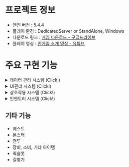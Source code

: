 # 프로젝트 정보

- 엔진 버전  : 5.4.4
- 플레이 환경 : DedicatedServer or StandAlone, Windows
- 다운로드 링크 : [게임 다운로드 - 구글드라이브](https://drive.google.com/file/d/1PXUecAwcBvVVgHUpi_HPQFYBcRvfuSMG/view?usp=drive_link)
- 플레이 영상 : [ 인게임 소개 영상 - 유튜브](https://youtu.be/1ZwuoiT1cmE)

# 주요 구현 기능
<details>
  <summary>데이터 관리 시스템 (Click!)</summary>
  <img src="https://github.com/user-attachments/assets/9c9d54ca-f334-4994-9585-d1d6f0bc6bbd" width="600"/>

  기본적인 흐름은 위와 같으며 위 흐름 기반의 코드플로우는 다음과 같습니다.
  <ul>
  <details>
  <summary>데이터테이블 에셋 로드 및 파싱 코드 (플로우 1~2)</summary> 

  ```cpp
  void UMDataTableManager::LoadDataTables()
  {
      UPMAssetManager& AssetManager = UPMAssetManager::Get();
      check(UPMAssetManager::IsInitialized());

      FPrimaryAssetType AssetType{ UMTableAsset::StaticClass()->GetFName() };
      AssetManager.GetPrimaryAssetIdList(AssetType, PrimaryAssetIdList);

      TArray<FSoftObjectPath> Paths;
      AssetManager.GetPrimaryAssetPathList(AssetType, Paths);
      AssetManager.GetStreamableManager().RequestSyncLoad(Paths);
      OnLoadedDataTables();
  }

  void UMDataTableManager::OnLoadedDataTables()
  {
      UPMAssetManager& AssetManager = UPMAssetManager::Get();

      for (const FPrimaryAssetId& AssetId : PrimaryAssetIdList)
      {
          UMTableAsset* TableAsset = AssetManager.GetPrimaryAssetObject<UMTableAsset>(AssetId);

          if (IsValid(TableAsset))
          {
              ParseTableMap(TableAsset);
          }
          else
          {
              MCHAE_ERROR("Can't Get TableAsset");
          }
      }
  }

  void UMDataTableManager::ParseTableMap(UMTableAsset* TableAsset)
  {
      for (const FMTableDefinition& TableDefinition : TableAsset->TableDefinitions)
      {
          UDataTable* DataTable = TableDefinition.Table;
          if (DataTable == nullptr)
          {
              UMGameplayStatics::ShowErrorOrLog(TEXT("Table Data Error!\n 비어있는 데이터테이블이 있습니다!"));
              continue;
          }
          TArray<FMTable_TableBase*> TableArray;
          DataTable->GetAllRows<FMTable_TableBase>(TEXT("UMDataTableManager::ParseTableMap"), TableArray);

          int32 Key = INDEX_NONE;
          TSet<int32> ElementValidation;
          for (const FMTable_TableBase* TableRow : TableArray)
          {
              if (!TableRow)
              {
                  UMGameplayStatics::ShowErrorOrLog(
                      FString::Printf(TEXT("Table Data Error! - TableName : \"%s\"\n 테이블은 모두 FMTable_TableBase의 하위여야합니다"), *DataTable->GetName()));
                  continue;
              }
              if (!TableRow->IsValidId())
              {
                  UMGameplayStatics::ShowErrorOrLog(
                      FString::Printf(TEXT("Table Data Error! - TableName : \"%s\"\n테이블 속성의 ID가 잘못됐습니다!\n속성의 ID는 xyyyyy의 형태여야합니다! \n Error RowId = %d"), *DataTable->GetName(), TableRow->RowId));
                  continue;
              }
              if (ElementValidation.Find(TableRow->GetElementId()))
              {
                  UMGameplayStatics::ShowErrorOrLog(
                      FString::Printf(TEXT("Table Data Error! - TableName : \"%s\"\n 테이블 RowId에 중복이 있습니다! 모든 테이블 RowId는 상이해야합니다! \n Error RowId = %d"), *DataTable->GetName(), TableRow->RowId));
                  continue;
              }

              ElementValidation.Add(TableRow->GetElementId());

              if (Key == INDEX_NONE)
              {
                  Key = TableRow->GetKey();
              }
              else if (Key != TableRow->GetKey())
              {
                  UMGameplayStatics::ShowErrorOrLog(
                      FString::Printf(TEXT("Table Data Error! - TableName : \"%s\"\n 테이블 내에 키가 다른 RowId가 있습니다! 테이블 내의 모든 Row의 Key는 동일해야합니다! \n ErrorRowId = %d"), *DataTable->GetName(), TableRow->RowId));
                  continue;
              }
          }

          if (Key != INDEX_NONE)
          {
              if (TableMap.FindRef(Key))
              {
                  UMGameplayStatics::ShowErrorOrLog(
                      FString::Printf(TEXT("Table Data Error! - TableName : \"%s\"\n 테이블 키의 중복이 있습니다! 각 테이블간의 키는 상이해야합니다!"), *DataTable->GetName()));
              }
              else
              {
                  TableMap.Emplace(Key, DataTable);
              }
          }
      }
  }
```
</details>
</ul>
<ul>
<details>
  <summary>데이터 요청 및 탐색 코드 (플로우 3~5)</summary> 

  ```cpp
//데이터 요청
UPMInventoryItemDefinition* UPMInventoryManagerComponent::GetItemDefCDO(const int32 ItemRowId)
{
	UPMInventoryItemDefinition* ItemCDO = nullptr;

	UMDataTableManager* TableManager = GEngine->GetEngineSubsystem<UMDataTableManager>();
	if (TableManager)
	{
		ItemCDO = UMDataTableManager::GetDefinitionObject<UPMInventoryItemDefinition>(this, ItemRowId);
	}

	return ItemCDO;
}


// 데이터 탐색
template<class T>
T* UMDataTableManager::GetDefinitionObject(UObject* WorldContext, const int32 RowId)
{
	return DuplicateObject<T>(GetDefinitionDefaultObject<T>(WorldContext, RowId), WorldContext);
}

template<class T>
T* UMDataTableManager::GetDefinitionDefaultObject(UObject* WorldContext, const int32 RowId)
{
	UMDataTableManager* TableManager = GEngine->GetEngineSubsystem<UMDataTableManager>();

	if (TableManager)
	{
		const UDataTable* Table = TableManager->GetDataTable(RowId);
		if (Table)
		{
			int32 ElementIndex = UMDataTableManager::ChangeRowIdToElementId(RowId) - 1;
			const TArray<FName>& Names = Table->GetRowNames();
			if (Names.IsValidIndex(ElementIndex))
			{
				FMTable_TableBase* RowData = Table->FindRow<FMTable_TableBase>(Names[ElementIndex], Names[ElementIndex].ToString());
				if (RowData && RowData->Definition)
				{
					return RowData->Definition->GetDefaultObject<T>();
				}
			}
		}
	}

	return nullptr;
}
  ```
</details>
</ul>
  주요 코드 링크
    <ul>
      <li><a href="https://github.com/meong99/ProjectM_Source/blob/main/DataManagementSystem/MDataTableManager.cpp">MDataTableManager.cpp</a></li>
      <li><a href="https://github.com/meong99/ProjectM_Source/blob/main/DataManagementSystem/MDataTableManager.h">MDataTableManager.h</a></li>
    </ul>
  <hr>
</details>


<details>
  <summary>UI관리 시스템 (Click!)</summary> 
  <img src="https://github.com/user-attachments/assets/fb5f65b8-5339-4840-8514-369bcb28a826" width="600"/>
  
  기본적인 흐름은 위와 같으며 위 흐름 기반의 코드플로우는 다음과 같습니다.
  <ul>
    <details>
    <summary>위젯 데이터 에셋 로드 (플로우 1)</summary> 

  ```cpp

void UPMExperienceManagerComponent::StartExperienceLoad()
{
	check(CurrentExperience);
	check(LoadState == EPMExperienceLoadState::Unloaded);

	LoadState = EPMExperienceLoadState::Loading;

	UPMAssetManager& AssetManager = UPMAssetManager::Get();

	TSet<FPrimaryAssetId> BundleAssetList;
	BundleAssetList.Add(CurrentExperience->GetPrimaryAssetId());

	for (const TObjectPtr<UPMExperienceActionSet>& ActionSet : CurrentExperience->GetActionSets())
	{
		if (ActionSet)
		{
			BundleAssetList.Add(ActionSet->GetPrimaryAssetId());
		}
	}

	TArray<FName> BundlesToLoad;
	const ENetMode OwnerNetMode = GetOwner()->GetNetMode();
	bool bLoadClient = GIsEditor || OwnerNetMode != NM_DedicatedServer;
	bool bLoadServer = GIsEditor || OwnerNetMode != NM_Client;
	if (bLoadClient)
	{
		BundlesToLoad.Add(UGameFeaturesSubsystemSettings::LoadStateClient);
	}
	if (bLoadServer)
	{
		BundlesToLoad.Add(UGameFeaturesSubsystemSettings::LoadStateServer);
	}

	FStreamableDelegate OnAssetsLoadedDelegate = FStreamableDelegate::CreateUObject(this, &ThisClass::OnExperienceLoadComplete);
	TSharedPtr<FStreamableHandle> Handle = AssetManager.ChangeBundleStateForPrimaryAssets(
		BundleAssetList.Array(),
		BundlesToLoad,
		{},
		false,
		FStreamableDelegate(),
		FStreamableManager::AsyncLoadHighPriority
	);

	if (Handle.IsValid() == false || Handle->HasLoadCompleted())
	{
		FStreamableHandle::ExecuteDelegate(OnAssetsLoadedDelegate);
	}
	else
	{
		Handle->BindCompleteDelegate(OnAssetsLoadedDelegate);
		Handle->BindCancelDelegate(FStreamableDelegate::CreateLambda([OnAssetsLoadedDelegate]() -> void
		{
			OnAssetsLoadedDelegate.ExecuteIfBound();	
		}));
	}
}
```

   </details>
  </ul>
  <ul>
    <details>
    <summary>데이터 파싱, RootLayer 추가 (플로우 2~5)</summary> 

  ```cpp

void UGameFeatureAction_AddRegisterWidget::AddWidgetRegister(FGameFeatureStateChangeContext ChangeContext)
{
	const FPerContextData& ActiveData = ContextData.FindRef(ChangeContext);
	UGameInstance* GameInstance = ActiveData.GameInstance;
	UMViewportClient* ViewportClient = GameInstance ? Cast<UMViewportClient>(GameInstance->GetGameViewportClient()) : nullptr;

	if (ViewportClient)
	{
		for (FMWidgetRegisterHandle RegisterHandle : WidgetRegisterHandles)
		{
			UMWidgetRegister* WidgetRegister = RegisterHandle.WidgetRegister;
			if (IsValid(WidgetRegister) && WidgetRegister->RegisterTag.IsValid())
			{
				// 위젯 데이터 저장
				ViewportClient->AddWidgetRegister(RegisterHandle.WidgetRegister->RegisterTag, WidgetRegister);
			}

			//RootLayer 추가
			ViewportClient->ApplyWidgetLayout();

			if (bAddToLayer)
			{
				for (const auto& Iter : WidgetRegister->MappedWidgetData.WidgetData)
				{
					ViewportClient->AddWidgetToLayer(Iter.Key);
				}
			}
		}
	}
}


// 위젯 데이터 저장
void UMViewportClient::AddWidgetRegister(const FGameplayTag& RegisterTag, UMWidgetRegister* InWidgetRegister)
{
	if (RegisterTag.IsValid() && InWidgetRegister)
	{
		RemoveWidgetRegister(RegisterTag);
		WidgetRegisterMap.Emplace(RegisterTag, InWidgetRegister);
	}
}

// RootLayer 추가
void UMViewportClient::ApplyWidgetLayout()
{
	if (WidgetLayout)
	{
		if (!WidgetLayout->IsInViewport())
		{
			WidgetLayout->AddToViewport();
		}
		return;
	}

	UMWidgetRegister* WidgetRegister = GetWidgetRegister(FPMGameplayTags::Get().UI_Registry_Layout_DefaultLayout.RequestDirectParent());

	WidgetLayout = Cast<UMWidgetLayout>(GetWidgetInstance(FPMGameplayTags::Get().UI_Registry_Layout_DefaultLayout));
	if (!WidgetLayout)
	{
		MCHAE_ERROR("Can't find DefaultLayout!!!!!!");
		check(false);
		return;
	}

	if (!WidgetLayout->IsInitialized())
	{
		WidgetLayout->PreAddToLayer();
	}

	WidgetLayout->AddToViewport();
}

  ```
  </details>
  </ul>
    주요 코드 링크
    <ul>
      <li><a href="https://github.com/meong99/ProjectM_Source/blob/main/UIManagementSystem/MViewportClient.cpp">MViewportClient.cpp</a></li>
      <li><a href="https://github.com/meong99/ProjectM_Source/blob/main/UIManagementSystem/MViewportClient.h">MViewportClient.h</a></li>
    </ul>
  <hr>
</details>

<details>
  <summary>상호작용 시스템 (Click!)</summary>
  <img src="https://github.com/user-attachments/assets/1909fa9a-d359-4e96-807f-4744c5811215" width="600"/>

  기본적인 흐름은 위와 같으며 위 흐름 기반의 코드플로우는 다음과 같습니다.
    <ul>
      <details>
      <summary>OverlapAction 실행, 입력 대기 (플로우 2~3)</summary> 

```cpp
void UMInteractionComponent::OnBeginOverlap(UPrimitiveComponent* OverlappedComponent, AActor* OtherActor, 
	UPrimitiveComponent* OtherComp, int32 OtherBodyIndex, bool bFromSweep, const FHitResult& SweepResult)
{
	if (!OtherActor || OtherActor->GetLocalRole() == ENetRole::ROLE_SimulatedProxy)
	{
		return;
	}

	EnableOverlapAction(OtherActor);
}

void UMInteractionComponent::EnableOverlapAction(AActor* OtherActor)
{
	AMPlayerCharacterBase* Character = Cast<AMPlayerCharacterBase>(OtherActor);
	if (Character)
	{
		AActor* Owner = GetOwner();
		if (Owner && Owner->IsA(AMMonsterBase::StaticClass()))
		{
			Character->AddOverlappedMonster(Owner);
		}
		WeakOverlappedCharacter = Character;
	}

	if (!IsItServer())
	{
		//Overlap 액션 실행
		ActivateAllOverlapAction();
		SetComponentTickEnabled(true);

		BindDelegate();
	}
}

void UMInteractionComponent::BindDelegate()
{
	if (Action_OnInteract.Num() == 0)
	{
		return;
	}

	UPMInputComponent* InputComponent = GetInputComponent();
	if (InputComponent)
	{
		// 플레이어 입력 대기
		InputComponent->Delegate_InputActionMap.Emplace(FPMGameplayTags::Get().InputTag_Togle_Interaction, 
			FInputActionDelegate::FDelegate::CreateUObject(this, &ThisClass::OnInteract));
	}
}

```
  </details>
  </ul>
  <ul>
    <details>
    <summary>액션 리스트 출력, 선택, 실행 (플로우 5~7)</summary> 

```cpp
FReply UMInteractionListElementWidget::NativeOnMouseButtonDown(const FGeometry& InGeometry, const FPointerEvent& InMouseEvent)
{
	Super::NativeOnMouseButtonDown(InGeometry, InMouseEvent);

	if (InteractiveAction)
	{
		InteractiveAction->ActivateAction();
	}

	return FReply::Handled();
}

void UMInteractiveAction_OnInteractionBase::ActivateAction()
{
	Super::ActivateAction();

	if (InteractionComponent)
	{
		InteractionComponent->OnActivatedInteractiveAction(this);
	}
}
```
  </details>
  </ul>
  주요 코드 링크
    <ul>
      <li><a href="https://github.com/meong99/ProjectM_Source/blob/main/InteractionSystem/MInteractionComponent.cpp">MInteractionComponent.cpp</a></li>
      <li><a href="https://github.com/meong99/ProjectM_Source/blob/main/InteractionSystem/MInteractionComponent.h">MInteractionComponent.h</a></li>
    </ul>
  <hr>
</details>

<details>
  <summary>인벤토리 시스템 (Click!)</summary>
  <img src="https://github.com/user-attachments/assets/cec6b30e-331b-44fd-8f4d-f2123abdcff9" width="600"/>

  기본적인 흐름은 위와 같으며 위 흐름 기반의 코드플로우는 다음과 같습니다.
    <ul>
    <details>
    <summary>요청 분석, 아이템 추가 (플로우 2~3)</summary> 

```cpp

FMItemHandle UPMInventoryManagerComponent::RequestItemChange(const FMItemRequest& ItemRequest)
{
	FMItemHandle Handle = FMItemHandle{};
	if (!HasAuthority())
	{
		ensure(false);
		return Handle;
	}

	UPMInventoryItemDefinition* ItemCDO = GetItemDefCDO(ItemRequest);
	if (!ItemCDO)
	{
		ensure(false);
		MCHAE_WARNING("ItemCDO is not valid");
		return Handle;
	}

	FPMInventoryItemList* ItemList = GetItemList(ItemCDO->ItemType);
	if (ItemList)
	{
		FPMInventoryEntry* Entry = ItemRequest.ItemHandle.IsValid() ? 
			ItemList->FindEntry(ItemRequest.ItemHandle) : ItemList->FindEntry(ItemCDO->GetClass());

		bool bCanChangeItemQuentity = ItemList->OwnedItemType != EMItemType::Equipment;
		bCanChangeItemQuentity &= (ItemRequest.RequestType == EMItemRequestType::AddItem || ItemRequest.RequestType == EMItemRequestType::RemoveItem);

		if (Entry && bCanChangeItemQuentity)
		{
			//아이템 갯수 변경
			Handle = Entry->GetItemHandle();
			ChangeItemQuantity(Entry->Instance, ItemRequest);
		}
		else
		{
			// 새로운 아이템 추가
			Handle = AddItemDefinition_Impl(ItemCDO->GetClass(), *ItemList, ItemRequest);
		}
	}

	return Handle;
}

```
  </details>
  </ul>
      <ul>
    <details>
    <summary>아이템 추가, 객체 생성 (플로우 3~6)</summary> 

```cpp

FMItemHandle UPMInventoryManagerComponent::AddItemDefinition_Impl(TSubclassOf<UPMInventoryItemDefinition> ItemDef, FPMInventoryItemList& ItemList, const FMItemRequest& ItemRequest)
{
	FMItemHandle Handle = FMItemHandle{};

	// 아이템 추가
	Handle = ItemList.AddEntry(ItemDef, ItemRequest.ItemQuentity);

	FPMInventoryEntry* Entry = ItemList.FindEntry(Handle);
	if (Entry == nullptr)
	{
		return FMItemHandle{};
	}

	UPMInventoryItemInstance* ItemInstance = Entry->Instance;

	if (IsUsingRegisteredSubObjectList() && IsReadyForReplication() && ItemInstance)
	{
		AddReplicatedSubObject(ItemInstance);
	}

	ItemInstance->ItemResponse.SetItemResponse(ItemRequest, EMItemResponseType::TotallyNewItem, ItemInstance->GetItemQuentity(), ItemInstance->ItemHandle, ItemInstance);

	if (GetNetMode() == ENetMode::NM_Standalone)
	{
		Broadcast_OnItemIncreased(ItemInstance->ItemResponse);
	}

	return Handle;
}

// 아이템 객체 생성
FMItemHandle FPMInventoryItemList::AddEntry(TSubclassOf<UPMInventoryItemDefinition> ItemDef, int32 ItemQuentity)
{
	if (!ItemDef || !OwnerComponent)
	{
		MCHAE_WARNING("ItemDefinition is not valid");
		return {};
	}

	AActor* OwningActor = OwnerComponent->GetOwner();
	if (!OwningActor->HasAuthority())
	{
		MCHAE_WARNING("AddEntry only allowed on authority. You called on client");
		return {};
	}


	FPMInventoryEntry* NewEntry = MakeEntry(ItemDef, ItemQuentity);
	AddEntry_Impl(*NewEntry);

	return NewEntry->GetItemHandle();
}

```
  </details>
  </ul>

  주요 코드 링크
    <ul>
      <li><a href="https://github.com/meong99/ProjectM_Source/blob/main/InventorySystem/Inventory/PMInventoryManagerComponent.cpp">PMInventoryManagerComponent.cpp</a></li>
      <li><a href="https://github.com/meong99/ProjectM_Source/blob/main/InventorySystem/Inventory/PMInventoryManagerComponent.h">PMInventoryManagerComponent.h</a></li>
      <li><a href="https://github.com/meong99/ProjectM_Source/blob/main/InventorySystem/Inventory/PMInventoryItemList.cpp">PMInventoryItemList.cpp</a></li>
      <li><a href="https://github.com/meong99/ProjectM_Source/blob/main/InventorySystem/Inventory/PMInventoryItemList.h">PMInventoryItemList.h</a></li>
    </ul>
    
  <hr>
</details>

## 기타 기능
- 퀘스트
- 몬스터
- 전투
- 장비, 소비, 기타 아이템
- 퀵슬롯
- 길찾기
